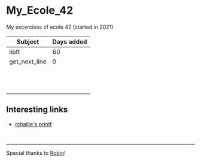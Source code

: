 # My_Ecole_42
My excercises of ecole 42 (started in 2021)

| Subject      | Days added |
| ----------- | ----------- |
| libft     | 60       |
| get_next_line   | 0        |
|   |        |
|   |        |
|   |        |
|   |        |
|   |        |
|   |        |
|   |        |
|   |        |
|   |        |
|   |        |
|   |        |
|   |        |
  
## Interesting links
- [rchallie's printf](https://github.com/rchallie/ft_printf)    
<br>

___

Special thanks to [Robin](https://github.com/RobinBurri?)!